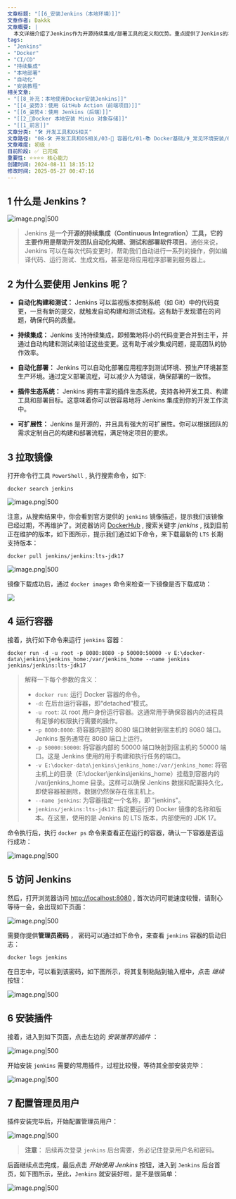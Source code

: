 ```yaml
---
文章标题: "[[6_安装Jenkins（本地环境）]]" 
文章作者: Dakkk
文章概要: |
  本文详细介绍了Jenkins作为开源持续集成/部署工具的定义和优势。重点提供了Jenkins的本地Docker安装教程，涵盖拉取镜像、运行容器、浏览器访问、获取初始密码、安装插件及创建管理员用户，旨在帮助读者快速搭建Jenkins环境。
tags:
- "Jenkins"
- "Docker"
- "CI/CD"
- "持续集成"
- "本地部署"
- "自动化"
- "安装教程"
相关文章:
- "[[8_补充：本地使用Docker安装Jenkins]]"
- "[[4_姿势3：使用 GitHub Action（前端项目）]]"
- "[[6_姿势4：使用 Jenkins（后端）]]"
- "[[2_📕Docker 本地安装 Minio 对象存储]]"
- "[[1_前言]]"
文章分类: "🛠️ 开发工具和OS相关"
文章路径: "08-🛠️ 开发工具和OS相关/03-🐋 容器化/01-📚 Docker基础/9_常见环境安装/6_安装Jenkins（本地环境）.md"
文章难度: 初级 💧
目前阶段: ✅ 已完成
重要性: ⭐⭐⭐⭐ 核心能力
创建时间: 2024-08-11 18:15:12
修改时间: 2025-05-27 00:47:16
---
```



## 1 什么是 Jenkins ?

![image.png|500](https://my-obsidian-image.oss-cn-guangzhou.aliyuncs.com/2024/05/f4f8d77a36be0bef88bd119a5af75a18.png)

> Jenkins 是**一个开源的持续集成（Continuous Integration）工具，它的主要作用是帮助开发团队自动化构建、测试和部署软件项目**。通俗来说，Jenkins 可以在每次代码变更时，帮助我们自动进行一系列的操作，例如编译代码、运行测试、生成文档，甚至是将应用程序部署到服务器上。

## 2 为什么要使用 Jenkins 呢？

- **自动化构建和测试：** Jenkins 可以监视版本控制系统（如 Git）中的代码变更，一旦有新的提交，就触发自动构建和测试流程。这有助于发现潜在的问题，确保代码的质量。
    
- **持续集成：** Jenkins 支持持续集成，即频繁地将小的代码变更合并到主干，并通过自动构建和测试来验证这些变更。这有助于减少集成问题，提高团队的协作效率。
    
- **自动化部署：** Jenkins 可以自动化部署应用程序到测试环境、预生产环境甚至生产环境。通过定义部署流程，可以减少人为错误，确保部署的一致性。
    
- **插件生态系统：** Jenkins 拥有丰富的插件生态系统，支持各种开发工具、构建工具和部署目标。这意味着你可以很容易地将 Jenkins 集成到你的开发工作流中。
    
- **可扩展性：** Jenkins 是开源的，并且具有强大的可扩展性。你可以根据团队的需求定制自己的构建和部署流程，满足特定项目的要求。
    

## 3 拉取镜像

打开命令行工具 `PowerShell` , 执行搜索命令，如下:

```
docker search jenkins
```

![image.png|500](https://my-obsidian-image.oss-cn-guangzhou.aliyuncs.com/2024/05/c4cb7873bc987f74f816fece3636f503.png)

注意，从搜索结果中，你会看到官方提供的 `jenkins` 镜像描述，提示我们该镜像已经过期，不再维护了。浏览器访问 [DockerHub](https://hub.docker.com/r/jenkins/jenkins) , 搜索关键字 _jenkins_ , 找到目前正在维护的版本，如下图所示，提示我们通过如下命令，来下载最新的 `LTS` 长期支持版本：

```
docker pull jenkins/jenkins:lts-jdk17
```

![image.png|500](https://my-obsidian-image.oss-cn-guangzhou.aliyuncs.com/2024/05/50321e424227eda713bd4331e891ccca.png)

镜像下载成功后，通过 `docker images` 命令来检查一下镜像是否下载成功：

![](https://img.quanxiaoha.com/quanxiaoha/170471148754819)

## 4 运行容器

接着，执行如下命令来运行 `jenkins` 容器：

```
docker run -d -u root -p 8080:8080 -p 50000:50000 -v E:\docker-data\jenkins\jenkins_home:/var/jenkins_home --name jenkins jenkins/jenkins:lts-jdk17
```

> 解释一下每个参数的含义：
> 
> - `docker run`: 运行 Docker 容器的命令。
> - `-d`: 在后台运行容器，即“detached”模式。
> - `-u root`: 以 root 用户身份运行容器。这通常用于确保容器内的进程具有足够的权限执行需要的操作。
> - `-p 8080:8080`: 将容器内部的 8080 端口映射到宿主机的 8080 端口。Jenkins 服务通常在 8080 端口上运行。
> - `-p 50000:50000`: 将容器内部的 50000 端口映射到宿主机的 50000 端口。这是 Jenkins 使用的用于构建和执行任务的端口。
> - `-v E:\docker-data\jenkins\jenkins_home:/var/jenkins_home`: 将宿主机上的目录（E:\docker\jenkins\jenkins_home）挂载到容器内的 /var/jenkins_home 目录。这样可以确保 Jenkins 数据和配置持久化，即使容器被删除，数据仍然保存在宿主机上。
> - `--name jenkins`: 为容器指定一个名称，即 "jenkins"。
> - `jenkins/jenkins:lts-jdk17`: 指定要运行的 Docker 镜像的名称和版本。在这里，使用的是 Jenkins 的 LTS 版本，内部使用的 JDK 17。

命令执行后，执行 `docker ps` 命令来查看正在运行的容器，确认一下容器是否运行成功：

![image.png|500](https://my-obsidian-image.oss-cn-guangzhou.aliyuncs.com/2024/05/99a8e2bab4be7386d42b3082f0be6f64.png)

## 5 访问 Jenkins

然后，打开浏览器访问 [http://localhost:8080](http://localhost:8080/) , 首次访问可能速度较慢，请耐心等待一会，会出现如下页面：

![image.png|500](https://my-obsidian-image.oss-cn-guangzhou.aliyuncs.com/2024/05/0d2a2f06d8b61acf2fefb76852e2904a.png)

需要你提供**管理员密码** ， 密码可以通过如下命令，来查看 `jenkins` 容器的启动日志：

```
docker logs jenkins
```

在日志中，可以看到该密码，如下图所示，将其复制粘贴到输入框中，点击 _继续_ 按钮：

![image.png|500](https://my-obsidian-image.oss-cn-guangzhou.aliyuncs.com/2024/05/0ba5ed24d4899ca32962a89def2fb451.png)


## 6 安装插件

接着，进入到如下页面，点击左边的 _安装推荐的插件_ ：

![image.png|500](https://my-obsidian-image.oss-cn-guangzhou.aliyuncs.com/2024/05/f7ca60e5e74102a9376e8d5a8a7148ff.png)


开始安装 `jenkins` 需要的常用插件，过程比较慢，等待其全部安装完毕：

![image.png|500](https://my-obsidian-image.oss-cn-guangzhou.aliyuncs.com/2024/05/32638140e51f14ba213afea07507a42c.png)


## 7 配置管理员用户

插件安装完毕后，开始配置管理员用户：

![image.png|500](https://my-obsidian-image.oss-cn-guangzhou.aliyuncs.com/2024/05/d15754da79bd758de69f67e95aba7772.png)


> **注意**： 后续再次登录 `jenkins` 后台需要，务必记住登录用户名和密码。

后面继续点击完成，最后点击 _开始使用 Jenkins_ 按钮，进入到 `Jenkins` 后台首页，如下图所示，至此，`Jenkins` 就安装好啦，是不是很简单：

![image.png|500](https://my-obsidian-image.oss-cn-guangzhou.aliyuncs.com/2024/05/f059f8b33910914843c7b979d3f9ce49.png)

